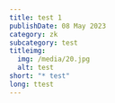 ```yaml
---
title: test 1
publishDate: 08 May 2023
category: zk
subcategory: test
titleimg:
  img: /media/20.jpg
  alt: test
short: "* test"
long: ttest
---
```

